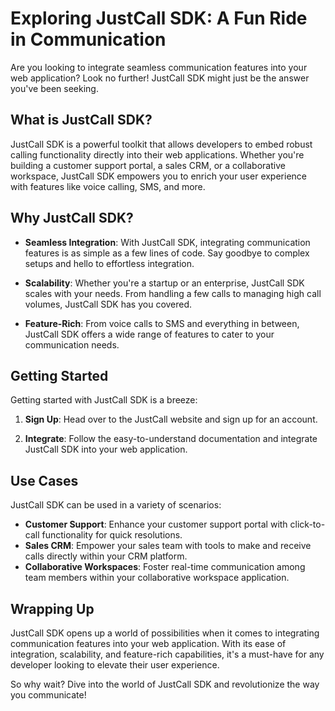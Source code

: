 # Exploring JustCall SDK: A Fun Ride in Communication

Are you looking to integrate seamless communication features into your web application? Look no further! JustCall SDK might just be the answer you've been seeking.

## What is JustCall SDK?

JustCall SDK is a powerful toolkit that allows developers to embed robust calling functionality directly into their web applications. Whether you're building a customer support portal, a sales CRM, or a collaborative workspace, JustCall SDK empowers you to enrich your user experience with features like voice calling, SMS, and more.

## Why JustCall SDK?

- **Seamless Integration**: With JustCall SDK, integrating communication features is as simple as a few lines of code. Say goodbye to complex setups and hello to effortless integration.
- **Scalability**: Whether you're a startup or an enterprise, JustCall SDK scales with your needs. From handling a few calls to managing high call volumes, JustCall SDK has you covered.

- **Feature-Rich**: From voice calls to SMS and everything in between, JustCall SDK offers a wide range of features to cater to your communication needs.

## Getting Started

Getting started with JustCall SDK is a breeze:

1. **Sign Up**: Head over to the JustCall website and sign up for an account.

2. **Integrate**: Follow the easy-to-understand documentation and integrate JustCall SDK into your web application.

## Use Cases

JustCall SDK can be used in a variety of scenarios:

- **Customer Support**: Enhance your customer support portal with click-to-call functionality for quick resolutions.
- **Sales CRM**: Empower your sales team with tools to make and receive calls directly within your CRM platform.
- **Collaborative Workspaces**: Foster real-time communication among team members within your collaborative workspace application.

## Wrapping Up

JustCall SDK opens up a world of possibilities when it comes to integrating communication features into your web application. With its ease of integration, scalability, and feature-rich capabilities, it's a must-have for any developer looking to elevate their user experience.

So why wait? Dive into the world of JustCall SDK and revolutionize the way you communicate!
